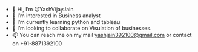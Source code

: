 - 👋 Hi, I’m @YashVijayJain
- 👀 I’m interested in Business analyst
- 🌱 I’m currently learning python and tableau
- 💞️ I’m looking to collaborate on Visulation of businesses.
- 📫 You can reach me on my mail yashjain392100@gmail.com or contact on +91-8871392100


